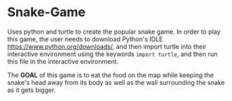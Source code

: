 # Snake-Game

Uses python and turtle to create the popular snake game. In order to play this game, the user needs to download Python's IDLE https://www.python.org/downloads/, and then import turtle into their interactive environment using the keywords `import turtle`, and then run this file in the interactive environment. 

The **GOAL** of this game is to eat the food on the map while keeping the snake's head away from its body as well as the wall surrounding the snake as it gets bigger. 

